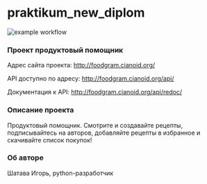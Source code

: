 # praktikum_new_diplom

![example workflow](https://github.com/cianoid/foodgram-project-react/actions/workflows/foodgram_workflow.yml/badge.svg)


### Проект продуктовый помощник

Адрес сайта проекта: http://foodgram.cianoid.org/

API доступно по адресу: http://foodgram.cianoid.org/api/

Документация к API: http://foodgram.cianoid.org/api/redoc/


### Описание проекта
Продуктовый помощник. Смотрите и создавайте рецепты, подписывайтесь на авторов, добавляйте рецепты в избранное и скачивайте список покупок!

### Об авторе

Шатава Игорь, python-разработчик
